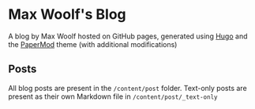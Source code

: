 # Max Woolf's Blog

A blog by Max Woolf hosted on GitHub pages, generated using [Hugo](https://gohugo.io) and the [PaperMod](https://github.com/adityatelange/hugo-PaperMod) theme (with additional modifications)

## Posts

All blog posts are present in the `/content/post` folder. Text-only posts are present as their own Markdown file in `/content/post/_text-only`
